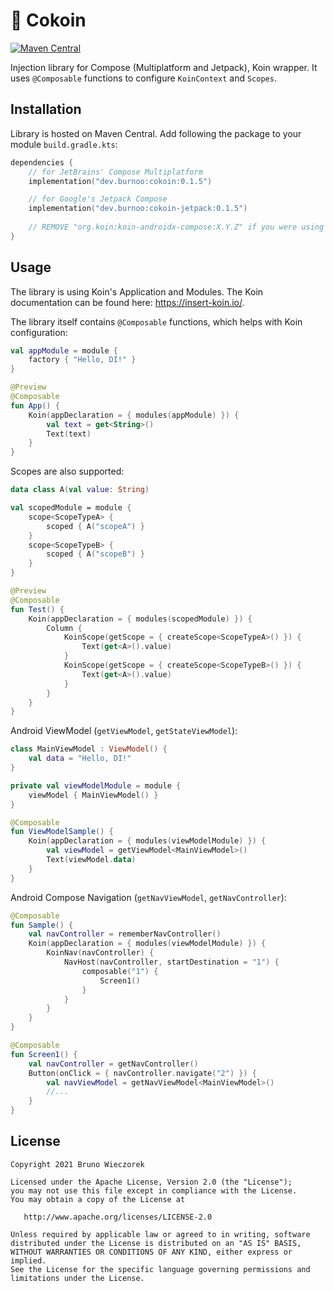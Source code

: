 # 🥥 Cokoin
[![Maven Central](https://img.shields.io/maven-central/v/dev.burnoo/cokoin)](https://search.maven.org/search?q=dev.burnoo.cokoin)

Injection library for Compose (Multiplatform and Jetpack), Koin wrapper.
It uses `@Composable` functions to configure `KoinContext` and `Scopes`.

## Installation
Library is hosted on Maven Central. Add following the package to your module `build.gradle.kts`:
```kotlin
dependencies {
    // for JetBrains' Compose Multiplatform
    implementation("dev.burnoo:cokoin:0.1.5")

    // for Google's Jetpack Compose
    implementation("dev.burnoo:cokoin-jetpack:0.1.5")
    
    // REMOVE "org.koin:koin-androidx-compose:X.Y.Z" if you were using it
}
```

## Usage
The library is using Koin's Application and Modules. The Koin documentation can be found here: https://insert-koin.io/.

The library itself contains `@Composable` functions, which helps with Koin configuration:
```kotlin
val appModule = module {
    factory { "Hello, DI!" }
}

@Preview
@Composable
fun App() {
    Koin(appDeclaration = { modules(appModule) }) {
        val text = get<String>()
        Text(text)
    }
}
```
Scopes are also supported:
```kotlin
data class A(val value: String)

val scopedModule = module {
    scope<ScopeTypeA> {
        scoped { A("scopeA") }
    }
    scope<ScopeTypeB> {
        scoped { A("scopeB") }
    }
}

@Preview
@Composable
fun Test() {
    Koin(appDeclaration = { modules(scopedModule) }) {
        Column {
            KoinScope(getScope = { createScope<ScopeTypeA>() }) {
                Text(get<A>().value)
            }
            KoinScope(getScope = { createScope<ScopeTypeB>() }) {
                Text(get<A>().value)
            }
        }
    }
}
```
Android ViewModel (`getViewModel`, `getStateViewModel`):
```kotlin
class MainViewModel : ViewModel() {
    val data = "Hello, DI!"
}

private val viewModelModule = module {
    viewModel { MainViewModel() }
}

@Composable
fun ViewModelSample() {
    Koin(appDeclaration = { modules(viewModelModule) }) {
        val viewModel = getViewModel<MainViewModel>()
        Text(viewModel.data)
    }
}
```
Android Compose Navigation (`getNavViewModel`, `getNavController`):
```kotlin
@Composable
fun Sample() {
    val navController = rememberNavController()
    Koin(appDeclaration = { modules(viewModelModule) }) {
        KoinNav(navController) {
            NavHost(navController, startDestination = "1") {
                composable("1") {
                    Screen1()
                }
            }
        }
    }
}

@Composable
fun Screen1() {
    val navController = getNavController()
    Button(onClick = { navController.navigate("2") }) {
        val navViewModel = getNavViewModel<MainViewModel>()
        //...
    }
}
```
## License
```
Copyright 2021 Bruno Wieczorek

Licensed under the Apache License, Version 2.0 (the "License");
you may not use this file except in compliance with the License.
You may obtain a copy of the License at

   http://www.apache.org/licenses/LICENSE-2.0

Unless required by applicable law or agreed to in writing, software
distributed under the License is distributed on an "AS IS" BASIS,
WITHOUT WARRANTIES OR CONDITIONS OF ANY KIND, either express or implied.
See the License for the specific language governing permissions and
limitations under the License.
```